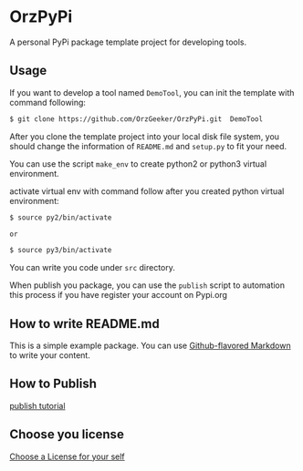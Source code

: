 # OrzPyPi

A personal PyPi package template project for developing tools.

## Usage

If you want to develop a tool named `DemoTool`, you can init the template with command following:

```bash
$ git clone https://github.com/OrzGeeker/OrzPyPi.git  DemoTool
```

After you clone the template project into your local disk file system, you should change the information
of `README.md` and `setup.py` to fit your need.

You can use the script `make_env` to create python2 or python3 virtual environment.

activate virtual env with command follow after you created python virtual environment: 

```bash
$ source py2/bin/activate

or

$ source py3/bin/activate
```

You can write you code under `src` directory.

When publish you package, you can use the `publish` script to automation this process if you have register your account on Pypi.org

## How to write README.md

This is a simple example package. You can use
[Github-flavored Markdown](https://guides.github.com/features/mastering-markdown/)
to write your content.

## How to Publish

[publish tutorial](https://packaging.python.org/tutorials/packaging-projects/)

## Choose you license

[Choose a License for your self](https://choosealicense.com)
